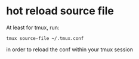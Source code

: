 # hot reload source file
At least for tmux, run: 

```tmux source-file ~/.tmux.conf```

in order to reload the conf within your tmux session
